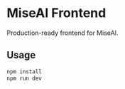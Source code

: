 # MiseAI Frontend

Production-ready frontend for MiseAI.

## Usage

```bash
npm install
npm run dev
```
